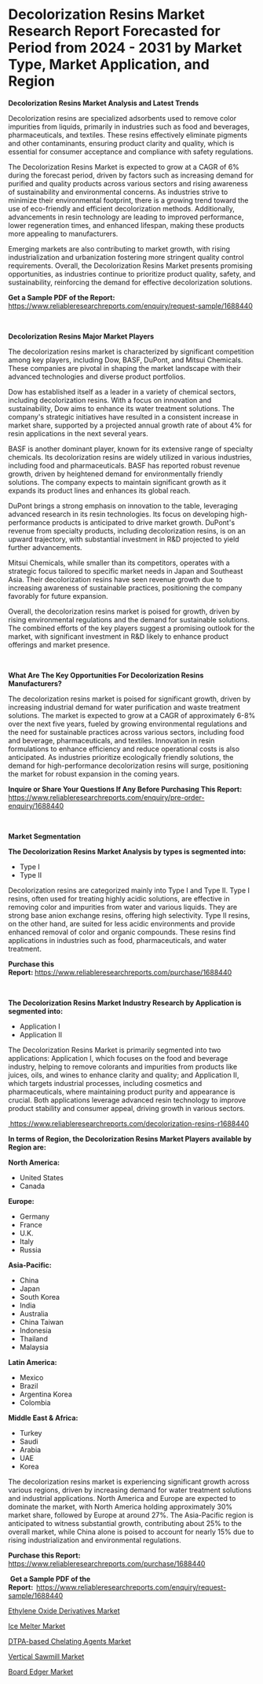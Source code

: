 <p><h1>Decolorization Resins Market Research Report Forecasted for Period from 2024 -  2031 by Market Type, Market Application, and Region</h1></p><p><strong>Decolorization Resins Market Analysis and Latest Trends</strong></p>
<p><p>Decolorization resins are specialized adsorbents used to remove color impurities from liquids, primarily in industries such as food and beverages, pharmaceuticals, and textiles. These resins effectively eliminate pigments and other contaminants, ensuring product clarity and quality, which is essential for consumer acceptance and compliance with safety regulations.</p><p>The Decolorization Resins Market is expected to grow at a CAGR of 6% during the forecast period, driven by factors such as increasing demand for purified and quality products across various sectors and rising awareness of sustainability and environmental concerns. As industries strive to minimize their environmental footprint, there is a growing trend toward the use of eco-friendly and efficient decolorization methods. Additionally, advancements in resin technology are leading to improved performance, lower regeneration times, and enhanced lifespan, making these products more appealing to manufacturers.</p><p>Emerging markets are also contributing to market growth, with rising industrialization and urbanization fostering more stringent quality control requirements. Overall, the Decolorization Resins Market presents promising opportunities, as industries continue to prioritize product quality, safety, and sustainability, reinforcing the demand for effective decolorization solutions.</p></p>
<p><strong>Get a Sample PDF of the Report:&nbsp;</strong> <a href="https://www.reliableresearchreports.com/enquiry/request-sample/1688440?utm_campaign=8&utm_medium=2&utm_source=Github&utm_content=ia&utm_term=17102024&utm_id=decolorization-resins">https://www.reliableresearchreports.com/enquiry/request-sample/1688440</a></p>
<p>&nbsp;</p>
<p><strong>Decolorization Resins Major Market Players</strong></p>
<p><p>The decolorization resins market is characterized by significant competition among key players, including Dow, BASF, DuPont, and Mitsui Chemicals. These companies are pivotal in shaping the market landscape with their advanced technologies and diverse product portfolios.</p><p>Dow has established itself as a leader in a variety of chemical sectors, including decolorization resins. With a focus on innovation and sustainability, Dow aims to enhance its water treatment solutions. The company's strategic initiatives have resulted in a consistent increase in market share, supported by a projected annual growth rate of about 4% for resin applications in the next several years.</p><p>BASF is another dominant player, known for its extensive range of specialty chemicals. Its decolorization resins are widely utilized in various industries, including food and pharmaceuticals. BASF has reported robust revenue growth, driven by heightened demand for environmentally friendly solutions. The company expects to maintain significant growth as it expands its product lines and enhances its global reach.</p><p>DuPont brings a strong emphasis on innovation to the table, leveraging advanced research in its resin technologies. Its focus on developing high-performance products is anticipated to drive market growth. DuPont's revenue from specialty products, including decolorization resins, is on an upward trajectory, with substantial investment in R&D projected to yield further advancements.</p><p>Mitsui Chemicals, while smaller than its competitors, operates with a strategic focus tailored to specific market needs in Japan and Southeast Asia. Their decolorization resins have seen revenue growth due to increasing awareness of sustainable practices, positioning the company favorably for future expansion.</p><p>Overall, the decolorization resins market is poised for growth, driven by rising environmental regulations and the demand for sustainable solutions. The combined efforts of the key players suggest a promising outlook for the market, with significant investment in R&D likely to enhance product offerings and market presence.</p></p>
<p>&nbsp;</p>
<p><strong>What Are The Key Opportunities For Decolorization Resins Manufacturers?</strong></p>
<p><p>The decolorization resins market is poised for significant growth, driven by increasing industrial demand for water purification and waste treatment solutions. The market is expected to grow at a CAGR of approximately 6-8% over the next five years, fueled by growing environmental regulations and the need for sustainable practices across various sectors, including food and beverage, pharmaceuticals, and textiles. Innovation in resin formulations to enhance efficiency and reduce operational costs is also anticipated. As industries prioritize ecologically friendly solutions, the demand for high-performance decolorization resins will surge, positioning the market for robust expansion in the coming years.</p></p>
<p><strong>Inquire or Share Your Questions If Any Before Purchasing This Report:</strong> <a href="https://www.reliableresearchreports.com/enquiry/pre-order-enquiry/1688440?utm_campaign=8&utm_medium=2&utm_source=Github&utm_content=ia&utm_term=17102024&utm_id=decolorization-resins">https://www.reliableresearchreports.com/enquiry/pre-order-enquiry/1688440</a></p>
<p>&nbsp;</p>
<p><strong>Market Segmentation</strong></p>
<p><strong>The Decolorization Resins Market Analysis by types is segmented into:</strong></p>
<p><ul><li>Type I</li><li>Type II</li></ul></p>
<p><p>Decolorization resins are categorized mainly into Type I and Type II. Type I resins, often used for treating highly acidic solutions, are effective in removing color and impurities from water and various liquids. They are strong base anion exchange resins, offering high selectivity. Type II resins, on the other hand, are suited for less acidic environments and provide enhanced removal of color and organic compounds. These resins find applications in industries such as food, pharmaceuticals, and water treatment.</p></p>
<p><strong>Purchase this Report:&nbsp;</strong><a href="https://www.reliableresearchreports.com/purchase/1688440?utm_campaign=8&utm_medium=2&utm_source=Github&utm_content=ia&utm_term=17102024&utm_id=decolorization-resins">https://www.reliableresearchreports.com/purchase/1688440</a></p>
<p>&nbsp;</p>
<p><strong>The Decolorization Resins Market Industry Research by Application is segmented into:</strong></p>
<p><ul><li>Application I</li><li>Application II</li></ul></p>
<p><p>The Decolorization Resins Market is primarily segmented into two applications: Application I, which focuses on the food and beverage industry, helping to remove colorants and impurities from products like juices, oils, and wines to enhance clarity and quality; and Application II, which targets industrial processes, including cosmetics and pharmaceuticals, where maintaining product purity and appearance is crucial. Both applications leverage advanced resin technology to improve product stability and consumer appeal, driving growth in various sectors.</p></p>
<p><a href="https://www.reliableresearchreports.com/decolorization-resins-r1688440?utm_campaign=8&utm_medium=2&utm_source=Github&utm_content=ia&utm_term=17102024&utm_id=decolorization-resins">&nbsp;https://www.reliableresearchreports.com/decolorization-resins-r1688440</a></p>
<p><strong>In terms of Region, the Decolorization Resins Market Players available by Region are:</strong></p>
<p>
    <p> <strong> North America: </strong>
        <ul>
            <li>United States</li>
            <li>Canada</li>
        </ul>
        </p> 
    <p> <strong> Europe: </strong>
        <ul>
            <li>Germany</li>
            <li>France</li>
            <li>U.K.</li>
            <li>Italy</li>
            <li>Russia</li>
        </ul>
        </p> 
    <p> <strong> Asia-Pacific: </strong>
        <ul>
            <li>China</li>
            <li>Japan</li>
            <li>South Korea</li>
            <li>India</li>
            <li>Australia</li>
            <li>China Taiwan</li>
            <li>Indonesia</li>
            <li>Thailand</li>
            <li>Malaysia</li>
        </ul>
        </p> 
    <p> <strong> Latin America: </strong>
        <ul>
            <li>Mexico</li>
            <li>Brazil</li>
            <li>Argentina Korea</li>
            <li>Colombia</li>
        </ul>
        </p> 
    <p> <strong> Middle East & Africa: </strong>
        <ul>
            <li>Turkey</li>
            <li>Saudi</li>
            <li>Arabia</li>
            <li>UAE</li>
            <li>Korea</li>
        </ul>
    </p>
    </p>
<p><p>The decolorization resins market is experiencing significant growth across various regions, driven by increasing demand for water treatment solutions and industrial applications. North America and Europe are expected to dominate the market, with North America holding approximately 30% market share, followed by Europe at around 27%. The Asia-Pacific region is anticipated to witness substantial growth, contributing about 25% to the overall market, while China alone is poised to account for nearly 15% due to rising industrialization and environmental regulations.</p></p>
<p><strong>Purchase this Report: </strong><a href="https://www.reliableresearchreports.com/purchase/1688440?utm_campaign=8&utm_medium=2&utm_source=Github&utm_content=ia&utm_term=17102024&utm_id=decolorization-resins">https://www.reliableresearchreports.com/purchase/1688440</a></p>
<p>&nbsp;<strong>Get a Sample PDF of the Report:&nbsp;&nbsp;</strong><a href="https://www.reliableresearchreports.com/enquiry/request-sample/1688440?utm_campaign=8&utm_medium=2&utm_source=Github&utm_content=ia&utm_term=17102024&utm_id=decolorization-resins">https://www.reliableresearchreports.com/enquiry/request-sample/1688440</a></p>
<p><strong></strong></p>
<p><p><a href="https://github.com/MarilynDouglas476/Market-Research-Report-List-1/blob/main/ethylene-oxide-derivatives-market.md?utm_campaign=8&utm_medium=2&utm_source=Github&utm_content=ia&utm_term=17102024&utm_id=decolorization-resins">Ethylene Oxide Derivatives Market</a></p><p><a href="https://www.linkedin.com/pulse/ice-melter-market-share-size-trends-industry-analysis-report-24dhf?utm_campaign=8&utm_medium=2&utm_source=Github&utm_content=ia&utm_term=17102024&utm_id=decolorization-resins">Ice Melter Market</a></p><p><a href="https://github.com/MelgarBasny/Market-Research-Report-List-1/blob/main/dtpa-based-chelating-agents-market.md?utm_campaign=8&utm_medium=2&utm_source=Github&utm_content=ia&utm_term=17102024&utm_id=decolorization-resins">DTPA-based Chelating Agents Market</a></p><p><a href="https://issuu.com/reportprime-2/docs/vertical-sawmill-market-size-2030.p_b740d94bf725be?utm_campaign=8&utm_medium=2&utm_source=Github&utm_content=ia&utm_term=17102024&utm_id=decolorization-resins">Vertical Sawmill Market</a></p><p><a href="https://issuu.com/reportprime-2/docs/board-edger-market-size-2030.pptx_d7b05ae1006f88?utm_campaign=8&utm_medium=2&utm_source=Github&utm_content=ia&utm_term=17102024&utm_id=decolorization-resins">Board Edger Market</a></p></p>